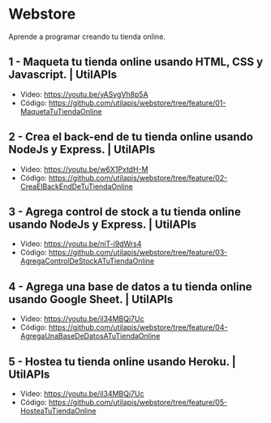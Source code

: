 # Webstore
Aprende a programar creando tu tienda online.

## 1 - Maqueta tu tienda online usando HTML, CSS y Javascript. | UtilAPIs
- Video: https://youtu.be/yASvgVh8p5A
- Código: https://github.com/utilapis/webstore/tree/feature/01-MaquetaTuTiendaOnline

## 2 - Crea el back-end de tu tienda online usando NodeJs y Express. | UtilAPIs
- Video: https://youtu.be/w6X1PxtdH-M
- Código: https://github.com/utilapis/webstore/tree/feature/02-CreaElBackEndDeTuTiendaOnline

## 3 - Agrega control de stock a tu tienda online usando NodeJs y Express. | UtilAPIs
- Video: https://youtu.be/niT-i9dWrs4
- Código: https://github.com/utilapis/webstore/tree/feature/03-AgregaControlDeStockATuTiendaOnline

## 4 - Agrega una base de datos a tu tienda online usando Google Sheet. | UtilAPIs
- Video: https://youtu.be/il34MBQi7Uc
- Código: https://github.com/utilapis/webstore/tree/feature/04-AgregaUnaBaseDeDatosATuTiendaOnline

## 5 - Hostea tu tienda online usando Heroku. | UtilAPIs
- Video: https://youtu.be/il34MBQi7Uc
- Código: https://github.com/utilapis/webstore/tree/feature/05-HosteaTuTiendaOnline